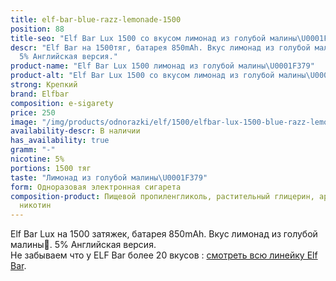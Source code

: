 ```yaml
---
title: elf-bar-blue-razz-lemonade-1500
position: 88
title-seo: "Elf Bar Lux 1500 со вкусом лимонад из голубой малины\U0001F379"
descr: "Elf Bar на 1500тяг, батарея 850mAh. Вкус лимонад из голубой малины\U0001F379.
  5% Английская версия."
product-name: "Elf Bar Lux 1500 лимонад из голубой малины\U0001F379"
product-alt: "Elf Bar Lux 1500 со вкусом лимонад из голубой малины\U0001F379"
strong: Крепкий
brand: Elfbar
composition: e-sigarety
price: 250
image: "/img/products/odnorazki/elf/1500/elfbar-lux-1500-blue-razz-lemonade.jpg"
availability-descr: В наличии
has_availability: true
gramm: "-"
nicotine: 5%
portions: 1500 тяг
taste: "Лимонад из голубой малины\U0001F379"
form: Одноразовая электронная сигарета
composition-product: Пищевой пропиленгликоль, растительный глицерин, ароматизатор,
  никотин
---
```


Elf Bar Lux на 1500 затяжек, батарея 850mAh. Вкус лимонад из голубой малины🍹. 5% Английская версия.<br>
Не забываем что у ELF Bar более 20 вкусов : [смотреть всю линейку Elf Bar](/elfbar).